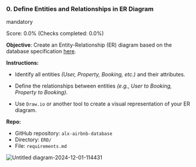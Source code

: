 ### 0\. Define Entities and Relationships in ER Diagram

mandatory

Score: 0.0% (Checks completed: 0.0%)

**Objective**: Create an Entity-Relationship (ER) diagram based on the database specification [here](https://intranet.alxswe.com/rltoken/2Gx8Iy3PZ3YsKacqjkxGsQ "here").

**Instructions:**

- Identify all entities _(User, Property, Booking, etc.)_ and their attributes.
    
- Define the relationships between entities _(e.g., User to Booking, Property to Booking)._
    
- Use `Draw.io` or another tool to create a visual representation of your ER diagram.
    

**Repo:**

- GitHub repository: `alx-airbnb-database`
- Directory: `ERD/`
- File: `requirements.md`



![Untitled diagram-2024-12-01-114431](https://github.com/user-attachments/assets/c52a3a53-9eb7-40b2-a871-c3f0b615f3e4)

